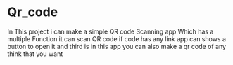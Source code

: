 # Qr_code
In This project i can make a  simple QR code Scanning app Which has a multiple Function it can scan QR code if code has any link app can shows a button to open it and third is in this app you can also make a qr code of any think that you want 
